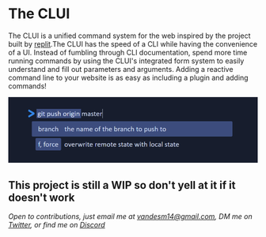 # The CLUI
The CLUI is a unified command system for the web inspired by the project built by [replit](https://docs.replit.com/misc/clui).The CLUI has the speed of a CLI while having the convenience of a UI. Instead of fumbling through CLI documentation, spend more time running commands by using the CLUI's integrated form system to easily understand and fill out parameters and arguments. Adding a reactive command line to your website is as easy as including a plugin and adding commands!

![](clui-screenshot.png)

## This project is still a WIP so don't yell at it if it doesn't work
*Open to contributions, just email me at vandesm14@gmail.com, DM me on [Twitter](https://twitter.com/vandesm14), or find me on [Discord](https://discord.gg/UKQUkhjxRT)*